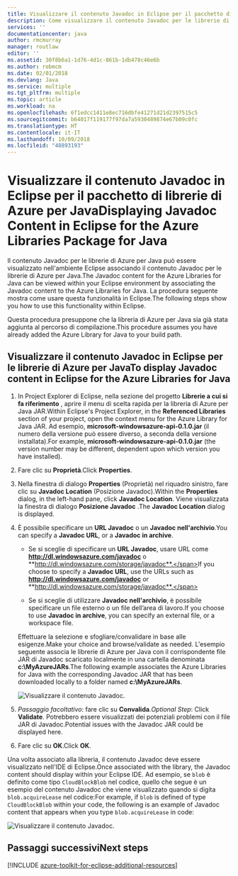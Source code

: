 ```yaml
---
title: Visualizzare il contenuto Javadoc in Eclipse per il pacchetto di librerie di Azure per Java
description: Come visualizzare il contenuto Javadoc per le librerie di Azure in Eclipse.
services: ''
documentationcenter: java
author: rmcmurray
manager: routlaw
editor: ''
ms.assetid: 30f8b6a1-1d76-4d1c-861b-1db478c46e6b
ms.author: robmcm
ms.date: 02/01/2018
ms.devlang: Java
ms.service: multiple
ms.tgt_pltfrm: multiple
ms.topic: article
ms.workload: na
ms.openlocfilehash: 6f1edcc1411e8ec716dbfe41271d21d2397515c5
ms.sourcegitcommit: b64017f119177f97da7a5930489874e67b09c0fc
ms.translationtype: HT
ms.contentlocale: it-IT
ms.lasthandoff: 10/09/2018
ms.locfileid: "48893193"
---
```

# <a name="displaying-javadoc-content-in-eclipse-for-the-azure-libraries-package-for-java"></a><span data-ttu-id="3f107-103">Visualizzare il contenuto Javadoc in Eclipse per il pacchetto di librerie di Azure per Java</span><span class="sxs-lookup"><span data-stu-id="3f107-103">Displaying Javadoc Content in Eclipse for the Azure Libraries Package for Java</span></span>

<span data-ttu-id="3f107-104">Il contenuto Javadoc per le librerie di Azure per Java può essere visualizzato nell'ambiente Eclipse associando il contenuto Javadoc per le librerie di Azure per Java.</span><span class="sxs-lookup"><span data-stu-id="3f107-104">The Javadoc content for the Azure Libraries for Java can be viewed within your Eclipse environment by associating the Javadoc content to the Azure Libraries for Java.</span></span> <span data-ttu-id="3f107-105">La procedura seguente mostra come usare questa funzionalità in Eclipse.</span><span class="sxs-lookup"><span data-stu-id="3f107-105">The following steps show you how to use this functionality within Eclipse.</span></span>

<span data-ttu-id="3f107-106">Questa procedura presuppone che la libreria di Azure per Java sia già stata aggiunta al percorso di compilazione.</span><span class="sxs-lookup"><span data-stu-id="3f107-106">This procedure assumes you have already added the Azure Library for Java to your build path.</span></span>

## <a name="to-display-javadoc-content-in-eclipse-for-the-azure-libraries-for-java"></a><span data-ttu-id="3f107-107">Visualizzare il contenuto Javadoc in Eclipse per le librerie di Azure per Java</span><span class="sxs-lookup"><span data-stu-id="3f107-107">To display Javadoc content in Eclipse for the Azure Libraries for Java</span></span>

1. <span data-ttu-id="3f107-108">In Project Explorer di Eclipse, nella sezione del progetto **Librerie a cui si fa riferimento** , aprire il menu di scelta rapida per la libreria di Azure per Java JAR.</span><span class="sxs-lookup"><span data-stu-id="3f107-108">Within Eclipse's Project Explorer, in the **Referenced Libraries** section of your project, open the context menu for the Azure Library for Java JAR.</span></span> <span data-ttu-id="3f107-109">Ad esempio, **microsoft-windowsazure-api-0.1.0.jar** (il numero della versione può essere diverso, a seconda della versione installata).</span><span class="sxs-lookup"><span data-stu-id="3f107-109">For example, **microsoft-windowsazure-api-0.1.0.jar** (the version number may be different, dependent upon which version you have installed).</span></span>

1. <span data-ttu-id="3f107-110">Fare clic su **Proprietà**.</span><span class="sxs-lookup"><span data-stu-id="3f107-110">Click **Properties**.</span></span>

1. <span data-ttu-id="3f107-111">Nella finestra di dialogo **Properties** (Proprietà) nel riquadro sinistro, fare clic su **Javadoc Location** (Posizione Javadoc).</span><span class="sxs-lookup"><span data-stu-id="3f107-111">Within the **Properties** dialog, in the left-hand pane, click **Javadoc Location**.</span></span> <span data-ttu-id="3f107-112">Viene visualizzata la finestra di dialogo **Posizione Javadoc** .</span><span class="sxs-lookup"><span data-stu-id="3f107-112">The **Javadoc Location** dialog is displayed.</span></span>

1. <span data-ttu-id="3f107-113">È possibile specificare un **URL Javadoc** o un **Javadoc nell'archivio**.</span><span class="sxs-lookup"><span data-stu-id="3f107-113">You can specify a **Javadoc URL**, or a **Javadoc in archive**.</span></span>

   * <span data-ttu-id="3f107-114">Se si sceglie di specificare un **URL Javadoc**, usare URL come **http://dl.windowsazure.com/javadoc** o **http://dl.windowsazure.com/storage/javadoc**.</span><span class="sxs-lookup"><span data-stu-id="3f107-114">If you choose to specify a **Javadoc URL**, use the URLs such as **http://dl.windowsazure.com/javadoc** or **http://dl.windowsazure.com/storage/javadoc**.</span></span>

   * <span data-ttu-id="3f107-115">Se si sceglie di utilizzare **Javadoc nell'archivio**, è possibile specificare un file esterno o un file dell’area di lavoro.</span><span class="sxs-lookup"><span data-stu-id="3f107-115">If you choose to use **Javadoc in archive**, you can specify an external file, or a workspace file.</span></span>

   <span data-ttu-id="3f107-116">Effettuare la selezione e sfogliare/convalidare in base alle esigenze.</span><span class="sxs-lookup"><span data-stu-id="3f107-116">Make your choice and browse/validate as needed.</span></span> <span data-ttu-id="3f107-117">L'esempio seguente associa le librerie di Azure per Java con il corrispondente file JAR di Javadoc scaricato localmente in una cartella denominata **c:\MyAzureJARs**.</span><span class="sxs-lookup"><span data-stu-id="3f107-117">The following example associates the Azure Libraries for Java with the corresponding Javadoc JAR that has been downloaded locally to a folder named **c:\MyAzureJARs**.</span></span>

   ![Visualizzare il contenuto Javadoc.][ic553487]

1. <span data-ttu-id="3f107-119">*Passaggio facoltativo*: fare clic su **Convalida**.</span><span class="sxs-lookup"><span data-stu-id="3f107-119">*Optional Step*: Click **Validate**.</span></span> <span data-ttu-id="3f107-120">Potrebbero essere visualizzati dei potenziali problemi con il file JAR di Javadoc.</span><span class="sxs-lookup"><span data-stu-id="3f107-120">Potential issues with the Javadoc JAR could be displayed here.</span></span>

1. <span data-ttu-id="3f107-121">Fare clic su **OK**.</span><span class="sxs-lookup"><span data-stu-id="3f107-121">Click **OK**.</span></span>

<span data-ttu-id="3f107-122">Una volta associato alla libreria, il contenuto Javadoc deve essere visualizzato nell'IDE di Eclipse.</span><span class="sxs-lookup"><span data-stu-id="3f107-122">Once associated with the library, the Javadoc content should display within your Eclipse IDE.</span></span> <span data-ttu-id="3f107-123">Ad esempio, se `blob` è definito come tipo `CloudBlockBlob` nel codice, quello che segue è un esempio del contenuto Javadoc che viene visualizzato quando si digita `blob.acquireLease` nel codice:</span><span class="sxs-lookup"><span data-stu-id="3f107-123">For example, if `blob` is defined of type `CloudBlockBlob` within your code, the following is an example of Javadoc content that appears when you type `blob.acquireLease` in code:</span></span>

![Visualizzare il contenuto Javadoc.][ic553488]

## <a name="next-steps"></a><span data-ttu-id="3f107-125">Passaggi successivi</span><span class="sxs-lookup"><span data-stu-id="3f107-125">Next steps</span></span>

[!INCLUDE [azure-toolkit-for-eclipse-additional-resources](../includes/azure-toolkit-for-eclipse-additional-resources.md)]

<!-- URL List -->

<!-- Legacy MSDN URL = https://msdn.microsoft.com/library/azure/hh698319.aspx -->

<!-- IMG List -->

[ic553487]: media/azure-toolkit-for-eclipse-displaying-javadoc-content-for-azure-libraries/ic553487.png
[ic553488]: media/azure-toolkit-for-eclipse-displaying-javadoc-content-for-azure-libraries/ic553488.png
